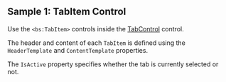 ## Sample 1: TabItem Control

Use the `<bs:TabItem>` controls inside the [TabControl](/docs/controls/bootstrap/TabControl/{branch}) control.

The header and content of each `TabItem` is defined using the `HeaderTemplate` and `ContentTemplate` properties.  

The `IsActive` property specifies whether the tab is currently selected or not.

